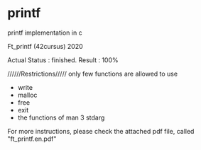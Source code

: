 # printf
printf implementation in c 

Ft_printf (42cursus) 2020

Actual Status : finished.
Result : 100%


//////Restrictions/////
only few functions are allowed to use 
- write
- malloc
- free
- exit
- the functions of man 3 stdarg 

For more instructions, please check the attached pdf file, called "ft_printf.en.pdf"
